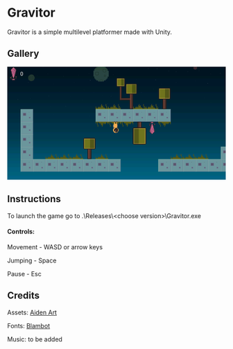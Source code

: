 # Gravitor
Gravitor is a simple multilevel platformer made with Unity. 

## Gallery

![Sample](.\Screenshots\Sample.png)

## Instructions

To launch the game go to .\\Releases\\\<choose version\>\\Gravitor.exe

#### Controls:

Movement - WASD or arrow keys 

Jumping - Space

Pause - Esc

## Credits

Assets: [Aiden Art](https://assetstore.unity.com/publishers/42637)

Fonts: [Blambot](https://blambot.com/collections/all-fonts/products/disposable-digi)

Music: to be added